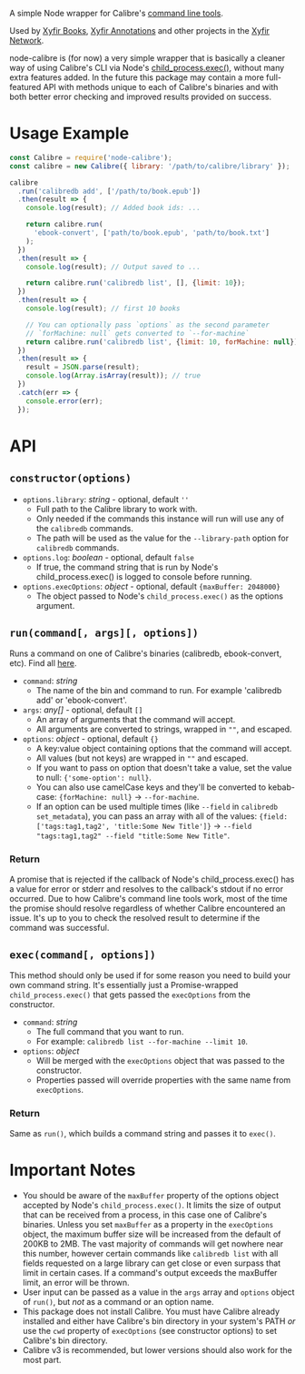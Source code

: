 A simple Node wrapper for Calibre's [command line tools](https://manual.calibre-ebook.com/generated/en/cli-index.html).

Used by [Xyfir Books](https://books.xyfir.com), [Xyfir Annotations](https://annotations.xyfir.com) and other projects in the [Xyfir Network](https://xyfir.com/#/network).

node-calibre is (for now) a very simple wrapper that is basically a cleaner way of using Calibre's CLI via Node's [child_process.exec()](https://nodejs.org/api/child_process.html), without many extra features added. In the future this package may contain a more full-featured API with methods unique to each of Calibre's binaries and with both better error checking and improved results provided on success.

# Usage Example

```js
const Calibre = require('node-calibre');
const calibre = new Calibre({ library: '/path/to/calibre/library' });

calibre
  .run('calibredb add', ['/path/to/book.epub'])
  .then(result => {
    console.log(result); // Added book ids: ...

    return calibre.run(
      'ebook-convert', ['path/to/book.epub', 'path/to/book.txt']
    );
  })
  .then(result => {
    console.log(result); // Output saved to ...

    return calibre.run('calibredb list', [], {limit: 10});
  })
  .then(result => {
    console.log(result); // first 10 books

    // You can optionally pass `options` as the second parameter
    // `forMachine: null` gets converted to `--for-machine`
    return calibre.run('calibredb list', {limit: 10, forMachine: null});
  })
  .then(result => {
    result = JSON.parse(result);
    console.log(Array.isArray(result)); // true
  })
  .catch(err => {
    console.error(err);
  });
```

# API

## `constructor(options)`

- `options.library`: *string* - optional, default `''`
  - Full path to the Calibre library to work with.
  - Only needed if the commands this instance will run will use any of the `calibredb` commands.
  - The path will be used as the value for the `--library-path` option for `calibredb` commands.
- `options.log`: *boolean* - optional, default `false`
  - If true, the command string that is run by Node's child_process.exec() is logged to console before running.
- `options.execOptions`: *object* - optional, default `{maxBuffer: 2048000}`
  - The object passed to Node's `child_process.exec()` as the options argument.

## `run(command[, args][, options])`

Runs a command on one of Calibre's binaries (calibredb, ebook-convert, etc). Find all [here](https://manual.calibre-ebook.com/generated/en/cli-index.html).

- `command`: *string*
  - The name of the bin and command to run. For example 'calibredb add' or 'ebook-convert'.
- `args`: *any[]* - optional, default `[]`
  - An array of arguments that the command will accept.
  - All arguments are converted to strings, wrapped in `""`, and escaped.
- `options`: *object* - optional, default `{}`
  - A key:value object containing options that the command will accept.
  - All values (but not keys) are wrapped in `""` and escaped.
  - If you want to pass on option that doesn't take a value, set the value to null: `{'some-option': null}`.
  - You can also use camelCase keys and they'll be converted to kebab-case: `{forMachine: null}` -> `--for-machine`.
  - If an option can be used multiple times (like `--field` in `calibredb set_metadata`), you can pass an array with all of the values: `{field: ['tags:tag1,tag2', 'title:Some New Title']}` -> `--field "tags:tag1,tag2" --field "title:Some New Title"`.

### Return

A promise that is rejected if the callback of Node's child_process.exec() has a value for error or stderr and resolves to the callback's stdout if no error occurred. Due to how Calibre's command line tools work, most of the time the promise should resolve regardless of whether Calibre encountered an issue. It's up to you to check the resolved result to determine if the command was successful.

## `exec(command[, options])`

This method should only be used if for some reason you need to build your own command string. It's essentially just a Promise-wrapped `child_process.exec()` that gets passed the `execOptions` from the constructor.

- `command`: *string*
  - The full command that you want to run.
  - For example: `calibredb list --for-machine --limit 10`.
- `options`: *object*
  - Will be merged with the `execOptions` object that was passed to the constructor.
  - Properties passed will override properties with the same name from `execOptions`.

### Return

Same as `run()`, which builds a command string and passes it to `exec()`.

# Important Notes

- You should be aware of the `maxBuffer` property of the options object accepted by Node's `child_process.exec()`. It limits the size of output that can be received from a process, in this case one of Calibre's binaries. Unless you set `maxBuffer` as a property in the `execOptions` object, the maximum buffer size will be increased from the default of 200KB to 2MB. The vast majority of commands will get nowhere near this number, however certain commands like `calibredb list` with all fields requested on a large library can get close or even surpass that limit in certain cases. If a command's output exceeds the maxBuffer limit, an error will be thrown.
- User input can be passed as a value in the `args` array and `options` object of `run()`, but *not* as a command or an option name.
- This package does not install Calibre. You must have Calibre already installed and either have Calibre's bin directory in your system's PATH *or* use the `cwd` property of `execOptions` (see constructor options) to set Calibre's bin directory.
- Calibre v3 is recommended, but lower versions should also work for the most part.